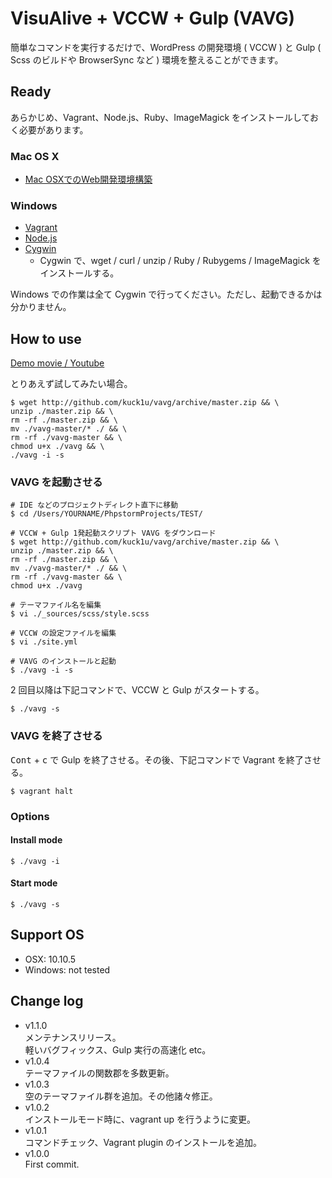 VisuAlive + VCCW + Gulp (VAVG)
=========================

簡単なコマンドを実行するだけで、WordPress の開発環境 ( VCCW ) と Gulp ( Scss のビルドや BrowserSync など ) 環境を整えることができます。

## Ready

あらかじめ、Vagrant、Node.js、Ruby、ImageMagick をインストールしておく必要があります。

### Mac OS X

* [Mac OSXでのWeb開発環境構築](http://designinglabo.com/1019/mac-os-x-web-development-environment.html)

### Windows

* [Vagrant](https://www.vagrantup.com/)
* [Node.js](http://nodejs.jp/)
* [Cygwin](https://cygwin.com/)
    * Cygwin で、wget / curl / unzip / Ruby / Rubygems / ImageMagick をインストールする。

Windows での作業は全て Cygwin で行ってください。ただし、起動できるかは分かりません。

## How to use

[Demo movie / Youtube](https://www.youtube.com/watch?v=Sg5BlZtUv0w)

とりあえず試してみたい場合。

```
$ wget http://github.com/kuck1u/vavg/archive/master.zip && \
unzip ./master.zip && \
rm -rf ./master.zip && \
mv ./vavg-master/* ./ && \
rm -rf ./vavg-master && \
chmod u+x ./vavg && \
./vavg -i -s
```

### VAVG を起動させる

```
# IDE などのプロジェクトディレクト直下に移動
$ cd /Users/YOURNAME/PhpstormProjects/TEST/

# VCCW + Gulp 1発起動スクリプト VAVG をダウンロード
$ wget http://github.com/kuck1u/vavg/archive/master.zip && \
unzip ./master.zip && \
rm -rf ./master.zip && \
mv ./vavg-master/* ./ && \
rm -rf ./vavg-master && \
chmod u+x ./vavg

# テーマファイル名を編集
$ vi ./_sources/scss/style.scss

# VCCW の設定ファイルを編集
$ vi ./site.yml

# VAVG のインストールと起動
$ ./vavg -i -s
```

2 回目以降は下記コマンドで、VCCW と Gulp がスタートする。

```
$ ./vavg -s
```

### VAVG を終了させる

<kbd>Cont</kbd> + <kbd>c</kbd> で Gulp を終了させる。その後、下記コマンドで Vagrant を終了させる。

```
$ vagrant halt
```

### Options
#### Install mode

```
$ ./vavg -i
```

#### Start mode

```
$ ./vavg -s
```

## Support OS

* OSX: 10.10.5
* Windows: not tested

## Change log
* v1.1.0  
メンテナンスリリース。  
軽いバグフィックス、Gulp 実行の高速化 etc。
* v1.0.4  
テーマファイルの関数郡を多数更新。
* v1.0.3  
空のテーマファイル群を追加。その他諸々修正。
* v1.0.2  
インストールモード時に、vagrant up を行うように変更。
* v1.0.1  
コマンドチェック、Vagrant plugin のインストールを追加。
* v1.0.0  
First commit.
